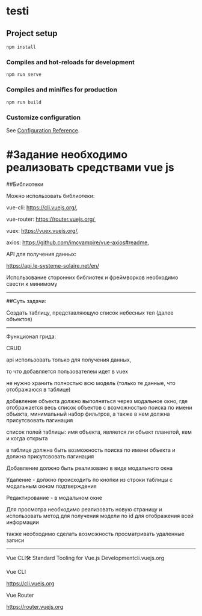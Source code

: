 # testi

## Project setup
```
npm install
```

### Compiles and hot-reloads for development
```
npm run serve
```

### Compiles and minifies for production
```
npm run build
```

### Customize configuration
See [Configuration Reference](https://cli.vuejs.org/config/).
# #Задание необходимо реализовать средствами vue js  

   

##Библиотеки  

Можно использовать библиотеки:  

vue-cli: https://cli.vuejs.org/,  

vue-router: https://router.vuejs.org/,  

vuex: https://vuex.vuejs.org/,  

axios: https://github.com/imcvampire/vue-axios#readme,  

API для получения данных:  

https://api.le-systeme-solaire.net/en/  

   

Использование сторонних библиотек и фреймворков необходимо свести к минимому 

---------------------  

##Суть задачи:  

Создать таблицу, представляющую список небесных тел (далее объектов)  

---------------------  

Функционал грида:  

CRUD   

  api использовать только для получения данных,  

  то что добавляется пользователем идет в vuex  

  не нужно хранить полностью всю модель (только те данные, что отображаюся в таблице)  

добавление объекта должно выполняться через модальное окно, где отображается весь список объектов с возможностью поиска по имени объекта, минимальный набор фильтров, а также в нем должна присутсвовать пагинация  

    

список полей таблицы: имя объекта, является ли объект планетой, кем и когда открыта  

в таблице должна быть возможность поиска по имени объекта и должна присутсвовать пагинация  

   

Добавление должно быть реализовано в виде модального окна  

Удаление - должно происходить по кнопки из строки таблицы с модальным окном подтверждения  

Редактирование - в модальном окне   

Для просмотра необходимо реализовать новую страницу и использовать метод для получения модели по id для отображения всей информации  

   

также необходимо сделать возможность просматривать удаленные записи  

--------------------  

   

  

Vue CLI🛠️ Standard Tooling for Vue.js Developmentcli.vuejs.org 

  

  

Vue CLI 

https://cli.vuejs.org 

  

Vue Router 

https://router.vuejs.org 
